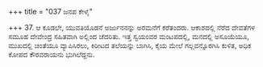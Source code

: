 +++
title = "037 ಜನಪ ಕೇಳೈ"

+++
37. ಆ ಕೂಡಲೇ, ಯುವತಿಯೊಡನೆ ಅರ್ಜುನನನ್ನು ಅರಮನೆಗೆ ಕರೆತಂದರು. ಆಕಾಶದಲ್ಲಿ ನೆರೆದ ದೇವತೆಗಳ ಸಮೂಹ ದೇವೇಂದ್ರ ಸಹಿತವಾಗಿ ಅಲ್ಲಿಂದ ಚೆದರಿತು. ಇತ್ತ ಸ್ವಯಂವರ ಮಂಟಪದಲ್ಲಿ, ಮನದಲ್ಲಿ ಅಸೂಯೆಯೂ, ಮುಖದಲ್ಲಿ ಚಿಂತೆಯೂ ವ್ಯಾಪಿಸಿರಲು, ಕಿರೀಟದ ತಲೆಯನ್ನು ಬಾಗಿಸಿ, ಕೈಯ ಮೇಲೆ ಗಲ್ಲವನ್ನೊರಗಿಸಿ ಕುಳಿತ, ಅಧಿಕ ಕೋಪದ ಕೌರವರಾಯನು ಭುಗಿಲೆದ್ದನು.